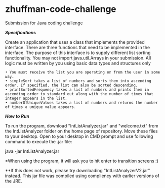 # zhuffman-code-challenge
Submission for Java coding challenge

***Specifications***

Create an application that uses a class that implements the provided interface. There are three functions that need to be implemented in the interface. The purpose of this interface is to supply different list sorting functionality. You may not import java.util.Arrays in your submission. All logic must be written by you using basic data types and structures only

    • You must receive the list you are operating on from the user in some way.
    • simpleSort takes a list of numbers and sorts them into ascending order. If specified, the list can also be sorted descending.
    • printSortedFrequency takes a list of numbers and prints them in ascending order to standard out along with the number of times that integer appears in the list.
    • numberOfUniqueValues takes a list of numbers and returns the number of times a unique value appears.


***How to Run***

To run the program, download "IntListAnalyzer.jar" and "welcome.txt" from the IntListAnalyzer folder on the home page of repository. Move these files to your desktop. Open to your desktop in CMD prompt and use following command to execute the .jar file:

java -jar IntListAnalyzer.jar

*When using the program, it will ask you to hit enter to transition screens :)

**If this does not work, please try downloading "IntListAnalyzerV2.jar" instead. This jar file was compiled using compliency with earlier versions of the JRE.
